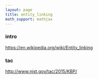 ```yaml
---
layout: page
title: entity_linking
math_support: mathjax
---
```



### intro
https://en.wikipedia.org/wiki/Entity_linking

### tac
http://www.nist.gov/tac/2015/KBP/



